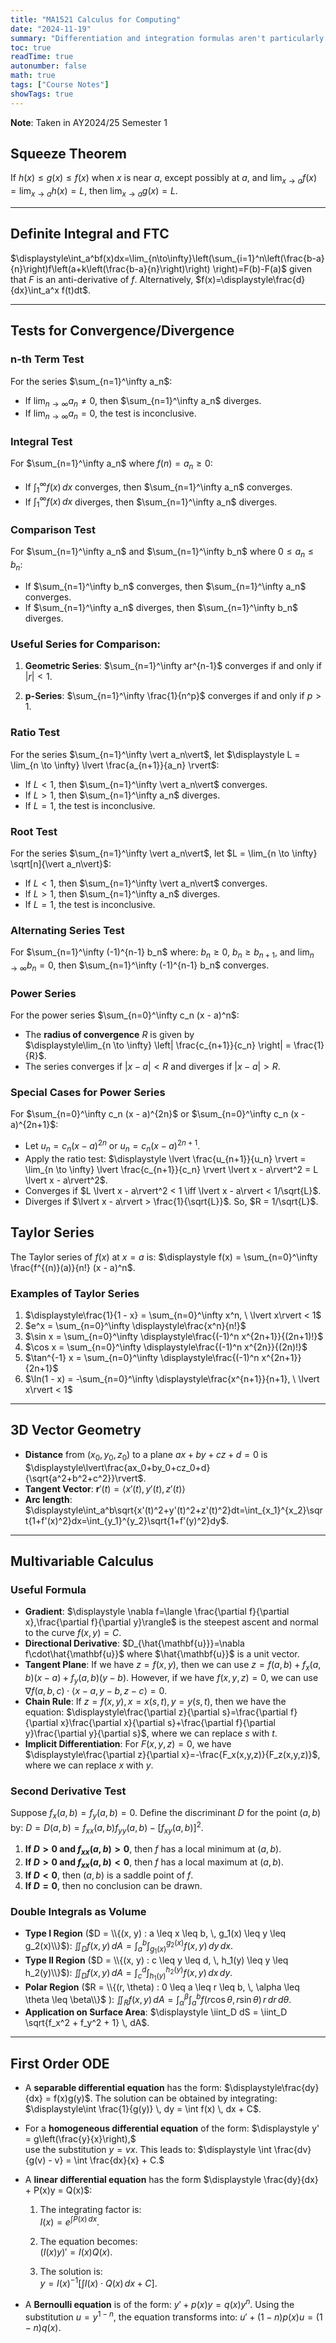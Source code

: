 ```yaml
---
title: "MA1521 Calculus for Computing"
date: "2024-11-19"
summary: "Differentiation and integration formulas aren't particularly useful, as more comprehensive lists are provided in the paper."
toc: true
readTime: true
autonumber: false
math: true
tags: ["Course Notes"]
showTags: true
---
```


**Note**: Taken in AY2024/25 Semester 1

## Squeeze Theorem

If $h(x)\leq g(x)\leq f(x)$ when $x$ is near $a$, except possibly at $a$, and $\displaystyle\lim_{x\to a}f(x)=\lim_{x\to a}h(x)=L$, then $\displaystyle\lim_{x\to a}g(x)=L$.

---

## Definite Integral and FTC

$\displaystyle\int_a^bf(x)dx=\lim_{n\to\infty}\left(\sum_{i=1}^n\left(\frac{b-a}{n}\right)f\left(a+k\left(\frac{b-a}{n}\right)\right) \right)=F(b)-F(a)$ given that $F$ is an anti-derivative of $f$. Alternatively, $f(x)=\displaystyle\frac{d}{dx}\int_a^x f(t)dt$.

---

## Tests for Convergence/Divergence

### n-th Term Test

For the series $\sum_{n=1}^\infty a_n$:

- If $\lim_{n \to \infty} a_n \neq 0$, then $\sum_{n=1}^\infty a_n$ diverges.
- If $\lim_{n \to \infty} a_n = 0$, the test is inconclusive.

### Integral Test

For $\sum_{n=1}^\infty a_n$ where $f(n) = a_n \geq 0$:

- If $\int_1^\infty f(x) \, dx$ converges, then $\sum_{n=1}^\infty a_n$ converges.
- If $\int_1^\infty f(x) \, dx$ diverges, then $\sum_{n=1}^\infty a_n$ diverges.

### Comparison Test

For $\sum_{n=1}^\infty a_n$ and $\sum_{n=1}^\infty b_n$ where $0 \leq a_n \leq b_n$:

- If $\sum_{n=1}^\infty b_n$ converges, then $\sum_{n=1}^\infty a_n$ converges.
- If $\sum_{n=1}^\infty a_n$ diverges, then $\sum_{n=1}^\infty b_n$ diverges.

### Useful Series for Comparison:

1. **Geometric Series**: $\sum_{n=1}^\infty ar^{n-1}$ converges if and only if $\vert r\vert < 1$.

2. **p-Series**: $\sum_{n=1}^\infty \frac{1}{n^p}$ converges if and only if $p > 1$.

### Ratio Test

For the series $\sum_{n=1}^\infty \vert a_n\vert$, let $\displaystyle L = \lim_{n \to \infty} \lvert \frac{a_{n+1}}{a_n} \rvert$:

- If $L < 1$, then $\sum_{n=1}^\infty \vert a_n\vert$ converges.
- If $L > 1$, then $\sum_{n=1}^\infty a_n$ diverges.
- If $L = 1$, the test is inconclusive.

### Root Test

For the series $\sum_{n=1}^\infty \vert a_n\vert$, let $L = \lim_{n \to \infty} \sqrt[n]{\vert a_n\vert}$:

- If $L < 1$, then $\sum_{n=1}^\infty \vert a_n\vert$ converges.
- If $L > 1$, then $\sum_{n=1}^\infty a_n$ diverges.
- If $L = 1$, the test is inconclusive.

### Alternating Series Test

For $\sum_{n=1}^\infty (-1)^{n-1} b_n$ where: $b_n \geq 0$, $b_n \geq b_{n+1}$, and $\lim_{n \to \infty} b_n = 0$, then $\sum_{n=1}^\infty (-1)^{n-1} b_n$ converges.

### Power Series

For the power series $\sum_{n=0}^\infty c_n (x - a)^n$:

- The **radius of convergence** $R$ is given by  
  $\displaystyle\lim_{n \to \infty} \left| \frac{c_{n+1}}{c_n} \right| = \frac{1}{R}$.
- The series converges if $\vert x - a\vert < R$ and diverges if $\vert x - a\vert > R$.

### Special Cases for Power Series

For $\sum_{n=0}^\infty c_n (x - a)^{2n}$ or $\sum_{n=0}^\infty c_n (x - a)^{2n+1}$:

- Let $u_n = c_n (x - a)^{2n}$ or $u_n = c_n (x - a)^{2n+1}$.
- Apply the ratio test: $\displaystyle \lvert \frac{u_{n+1}}{u_n} \rvert = \lim_{n \to \infty} \lvert \frac{c_{n+1}}{c_n} \rvert \lvert x - a\rvert^2 = L \lvert x - a\rvert^2$.
- Converges if $L \lvert x - a\rvert^2 < 1 \iff \lvert x - a\rvert < 1/\sqrt{L}$.
- Diverges if $\lvert x - a\rvert > \frac{1}{\sqrt{L}}$. So, $R = 1/\sqrt{L}$.

## Taylor Series

The Taylor series of $f(x)$ at $x = a$ is: $\displaystyle f(x) = \sum_{n=0}^\infty \frac{f^{(n)}(a)}{n!} (x - a)^n$.

### Examples of Taylor Series

1. $\displaystyle\frac{1}{1 - x} = \sum_{n=0}^\infty x^n, \ \lvert x\rvert < 1$
2. $e^x = \sum_{n=0}^\infty \displaystyle\frac{x^n}{n!}$
3. $\sin x = \sum_{n=0}^\infty \displaystyle\frac{(-1)^n x^{2n+1}}{(2n+1)!}$
4. $\cos x = \sum_{n=0}^\infty \displaystyle\frac{(-1)^n x^{2n}}{(2n)!}$
5. $\tan^{-1} x = \sum_{n=0}^\infty \displaystyle\frac{(-1)^n x^{2n+1}}{2n+1}$
6. $\ln(1 - x) = -\sum_{n=0}^\infty \displaystyle\frac{x^{n+1}}{n+1}, \ \lvert x\rvert < 1$

---

## 3D Vector Geometry

- **Distance** from $(x_0,y_0,z_0)$ to a plane $ax+by+cz+d=0$ is $\displaystyle\lvert\frac{ax_0+by_0+cz_0+d}{\sqrt{a^2+b^2+c^2}}\rvert$.
- **Tangent Vector**: $\mathbf{r}'(t)=\langle x'(t),y'(t),z'(t)\rangle$
- **Arc length**: $\displaystyle\int_a^b\sqrt{x'(t)^2+y'(t)^2+z'(t)^2}dt=\int_{x_1}^{x_2}\sqrt{1+f'(x)^2}dx=\int_{y_1}^{y_2}\sqrt{1+f'(y)^2}dy$.

---

## Multivariable Calculus

### Useful Formula

- **Gradient**: $\displaystyle \nabla f=\langle \frac{\partial f}{\partial x},\frac{\partial f}{\partial y}\rangle$ is the steepest ascent and normal to the curve $f(x,y)=C$.
- **Directional Derivative**: $D_{\hat{\mathbf{u}}}=\nabla f\cdot\hat{\mathbf{u}}$ where $\hat{\mathbf{u}}$ is a unit vector.
- **Tangent Plane**: If we have $z=f(x,y)$, then we can use $z=f(a,b)+f_x(a,b)(x-a)+f_y(a,b)(y-b)$. However, if we have $f(x,y,z)=0$, we can use $\nabla f(a,b,c)\cdot \langle x-a,y-b,z-c\rangle=0$.
- **Chain Rule**: If $z=f(x,y),x=x(s,t),y=y(s,t)$, then we have the equation: $\displaystyle\frac{\partial z}{\partial s}=\frac{\partial f}{\partial x}\frac{\partial x}{\partial s}+\frac{\partial f}{\partial y}\frac{\partial y}{\partial s}$, where we can replace $s$ with $t$.
- **Implicit Differentiation**: For $F(x,y,z)=0$, we have $\displaystyle\frac{\partial z}{\partial x}=-\frac{F_x(x,y,z)}{F_z(x,y,z)}$, where we can replace $x$ with $y$.

### Second Derivative Test

Suppose $f_x(a, b) = f_y(a, b) = 0$. Define the discriminant $D$ for the point $(a, b)$ by: $D = D(a, b) = f_{xx}(a, b)f_{yy}(a, b) - [f_{xy}(a, b)]^2.$

1. **If $D > 0$ and $f_{xx}(a, b) > 0$**, then $f$ has a local minimum at $(a, b)$.
2. **If $D > 0$ and $f_{xx}(a, b) < 0$**, then $f$ has a local maximum at $(a, b)$.
3. **If $D < 0$**, then $(a, b)$ is a saddle point of $f$.
4. **If $D = 0$**, then no conclusion can be drawn.

### Double Integrals as Volume

- **Type I Region** ($D = \\{(x, y) : a \leq x \leq b, \, g_1(x) \leq y \leq g_2(x)\\}$): $\displaystyle\iint_D f(x, y) \, dA = \int_a^b \int_{g_1(x)}^{g_2(x)} f(x, y) \, dy \, dx$.
- **Type II Region** ($D = \\{(x, y) : c \leq y \leq d, \, h_1(y) \leq y \leq h_2(y)\\}$): $\displaystyle\iint_D f(x, y) \, dA = \int_c^d \int_{h_1(y)}^{h_2(y)} f(x, y) \, dx \, dy$.
- **Polar Region** ($R = \\{(r, \theta) : 0 \leq a \leq r \leq b, \, \alpha \leq \theta \leq \beta\\}$
  ): $\displaystyle\iint_R f(x, y) \, dA = \int_\alpha^\beta \int_a^b f(r \cos \theta, r \sin \theta) \, r \, dr \, d\theta.$
- **Application on Surface Area**: $\displaystyle \iint_D dS = \iint_D \sqrt{f_x^2 + f_y^2 + 1} \, dA$.

---

## First Order ODE

- A **separable differential equation** has the form: $\displaystyle\frac{dy}{dx} = f(x)g(y)$. The solution can be obtained by integrating: $\displaystyle\int \frac{1}{g(y)} \, dy = \int f(x) \, dx + C$.
- For a **homogeneous differential equation** of the form: $\displaystyle y' = g\left(\frac{y}{x}\right),$  
  use the substitution $y = vx$. This leads to: $\displaystyle \int \frac{dv}{g(v) - v} = \int \frac{dx}{x} + C.$
- A **linear differential equation** has the form $\displaystyle \frac{dy}{dx} + P(x)y = Q(x)$:

  1. The integrating factor is:  
     $I(x) = e^{\int P(x) \, dx}.$

  2. The equation becomes:  
     $(I(x)y)' = I(x)Q(x).$

  3. The solution is:  
     $y = I(x)^{-1} \left[\int I(x) \cdot Q(x) \, dx + C\right].$

- A **Bernoulli equation** is of the form: $y' + p(x)y = q(x)y^n$. Using the substitution $u = y^{1-n},$ the equation transforms into: $u' + (1-n)p(x)u = (1-n)q(x)$.
